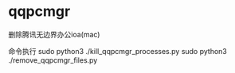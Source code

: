 # qqpcmgr
删除腾讯无边界办公ioa(mac)

命令执行
sudo python3 ./kill_qqpcmgr_processes.py
sudo python3 ./remove_qqpcmgr_files.py
